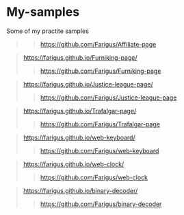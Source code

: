 # My-samples
Some of my practite samples

>> https://github.com/Farigus/Affiliate-page

> https://farigus.github.io/Furniking-page/
>> https://github.com/Farigus/Furniking-page

> https://farigus.github.io/Justice-league-page/
>> https://github.com/Farigus/Justice-league-page

> https://farigus.github.io/Trafalgar-page/
>> https://github.com/Farigus/Trafalgar-page

> https://farigus.github.io/web-keyboard/
>> https://github.com/Farigus/web-keyboard

> https://farigus.github.io/web-clock/
>> https://github.com/Farigus/web-clock

> https://farigus.github.io/binary-decoder/
>> https://github.com/Farigus/binary-decoder

